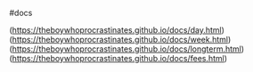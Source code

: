 #docs

(https://theboywhoprocrastinates.github.io/docs/day.html)
(https://theboywhoprocrastinates.github.io/docs/week.html)
(https://theboywhoprocrastinates.github.io/docs/longterm.html)
(https://theboywhoprocrastinates.github.io/docs/fees.html)
